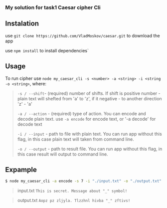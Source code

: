 ### My solution for task1 Caesar cipher Cli

## Instalation

use `git clone https://github.com/VladMoskov/caesar.git` to download the app

use `npm install` to install dependencies` 



## Usage

To run cipher use `node my_caesar_cli -s <number> -a <string> -i <string -o <string>`, 
where: 
  >`-s / --shift`- (required)  number of shifts. If shift is positive number - plain text will shefted from 'a' to 'z', if it negative - to another direction 'z' - 'a'  
  >
  >`-a / --action` - (required)  type of action. You can encode and decode plain text. use `-a encode` for encode text, or '-a decode' for decode text
  >
  >`-i / --input` - path to file with plain text. You can run app without this flag, in this case plain text will taken from command line.
  >
  >`-o / --output` - path to result file. You can run app without this flag, in this case result will output to command line.
  
  
  
  
## Expample


```bash
$ node my_caesar_cli -a encode -s 7 -i "./input.txt" -o "./output.txt"
```
> input.txt
> `This is secret. Message about "_" symbol!`

> output.txt
> `Aopz pz zljyla. Tlzzhnl hivba "_" zftivs!`

